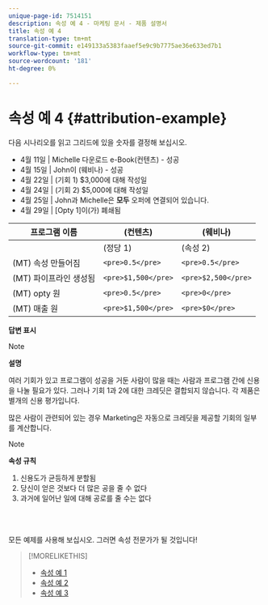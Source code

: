 ```yaml
---
unique-page-id: 7514151
description: 속성 예 4 - 마케팅 문서 - 제품 설명서
title: 속성 예 4
translation-type: tm+mt
source-git-commit: e149133a5383faaef5e9c9b7775ae36e633ed7b1
workflow-type: tm+mt
source-wordcount: '181'
ht-degree: 0%

---
```



# 속성 예 4 {#attribution-example}

다음 시나리오를 읽고 그리드에 있을 숫자를 결정해 보십시오.

* 4월 11일 | Michelle 다운로드 e-Book(컨텐츠) - 성공
* 4월 15일 | John이 (웨비나) - 성공
* 4월 22일 | (기회 1) $3,000에 대해 작성일
* 4월 24일 | (기회 2) $5,000에 대해 작성일
* 4월 25일 | John과 Michelle은 **모두** 오퍼에 연결되어 있습니다.
* 4월 29일 | [Opty 1]이(가) 폐쇄됨

| 프로그램 이름 | (컨텐츠) | (웨비나) |
|---|---|---|
|  | (정당 1) | (속성 2) | (정당 1) | (속성 2) |
| (MT) 속성 만들어짐 | `<pre>0.5</pre>` | `<pre>0.5</pre>` | `<pre>0.5</pre>` | `<pre>0.5</pre>` |
| (MT) 파이프라인 생성됨 | `<pre>$1,500</pre>` | `<pre>$2,500</pre>` | `<pre>$1,500</pre>` | `<pre>$2,500</pre>` |
| (MT) opty 원 | `<pre>0.5</pre>` | `<pre>0</pre>` | `<pre>0.5</pre>` | `<pre>0</pre>` |
| (MT) 매출 원 | `<pre>$1,500</pre>` | `<pre>$0</pre>` | `<pre>$1,500</pre>` | `<pre>$0</pre>` |

**답변 표시**

>[!NOTE]
>
>**설명**
>
>여러 기회가 있고 프로그램이 성공을 거둔 사람이 많을 때는 사람과 프로그램 간에 신용을 나눌 필요가 있다. 그러나 기회 1과 2에 대한 크레딧은 결합되지 않습니다. 각 제품은 별개의 신용 평가입니다.
>
>많은 사람이 관련되어 있는 경우 Marketing은 자동으로 크레딧을 제공할 기회의 일부를 계산합니다.

>[!NOTE]
>
>**속성 규칙**
>
>1. 신용도가 균등하게 분할됨
>1. 당신이 얻은 것보다 더 많은 공을 줄 수 없다
>1. 과거에 일어난 일에 대해 공로를 줄 수는 없다

>



<br> 

모든 예제를 사용해 보십시오. 그러면 속성 전문가가 될 것입니다!

>[!MORELIKETHIS]
>
>* [속성 예 1](attribution-example-1.md)
>* [속성 예 2](attribution-example-2.md)
>* [속성 예 3](attribution-example-3.md)

